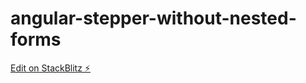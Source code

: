 # angular-stepper-without-nested-forms

[Edit on StackBlitz ⚡️](https://stackblitz.com/edit/angular-a3h4ys)